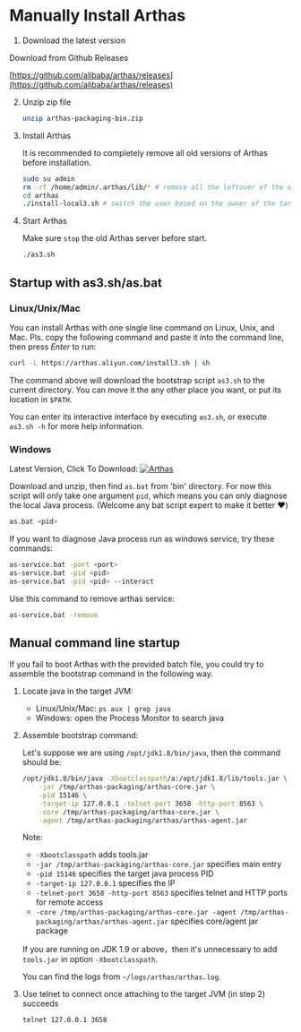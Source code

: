 # Manually Install Arthas

1. Download the latest version

Download from Github Releases

[https://github.com/alibaba/arthas/releases](https://github.com/alibaba/arthas/releases)

2. Unzip zip file

   ```bash
   unzip arthas-packaging-bin.zip
   ```

3. Install Arthas

   It is recommended to completely remove all old versions of Arthas before installation.

   ```bash
   sudo su admin
   rm -rf /home/admin/.arthas/lib/* # remove all the leftover of the old outdated Arthas
   cd arthas
   ./install-local3.sh # switch the user based on the owner of the target Java process.
   ```

4. Start Arthas

   Make sure `stop` the old Arthas server before start.

   ```bash
   ./as3.sh
   ```

## Startup with as3.sh/as.bat

### Linux/Unix/Mac

You can install Arthas with one single line command on Linux, Unix, and Mac. Pls. copy the following command and paste it into the command line, then press _Enter_ to run:

```bash
curl -L https://arthas.aliyun.com/install3.sh | sh
```

The command above will download the bootstrap script `as3.sh` to the current directory. You can move it the any other place you want, or put its location in `$PATH`.

You can enter its interactive interface by executing `as3.sh`, or execute `as3.sh -h` for more help information.

### Windows

Latest Version, Click To Download: [![](https://img.shields.io/maven-central/v/com.taobao.arthas/arthas-packaging.svg?style=flat-square "Arthas")](https://arthas.aliyun.com/download/latest_version)

Download and unzip, then find `as.bat` from 'bin' directory. For now this script will only take one argument `pid`, which means you can only diagnose the local Java process. (Welcome any bat script expert to make it better :heart:)

```bash
as.bat <pid>
```

If you want to diagnose Java process run as windows service, try these commands:

```bash
as-service.bat -port <port>
as-service.bat -pid <pid>
as-service.bat -pid <pid> --interact
```

Use this command to remove arthas service:

```bash
as-service.bat -remove
```

## Manual command line startup

If you fail to boot Arthas with the provided batch file, you could try to assemble the bootstrap command in the following way.

1. Locate java in the target JVM:

   - Linux/Unix/Mac: `ps aux | grep java`
   - Windows: open the Process Monitor to search java

2. Assemble bootstrap command:

   Let's suppose we are using `/opt/jdk1.8/bin/java`, then the command should be:

   ```bash
   /opt/jdk1.8/bin/java -Xbootclasspath/a:/opt/jdk1.8/lib/tools.jar \
       -jar /tmp/arthas-packaging/arthas-core.jar \
       -pid 15146 \
       -target-ip 127.0.0.1 -telnet-port 3658 -http-port 8563 \
       -core /tmp/arthas-packaging/arthas-core.jar \
       -agent /tmp/arthas-packaging/arthas/arthas-agent.jar
   ```

   Note:

   - `-Xbootclasspath` adds tools.jar
   - `-jar /tmp/arthas-packaging/arthas-core.jar` specifies main entry
   - `-pid 15146` specifies the target java process PID
   - `-target-ip 127.0.0.1` specifies the IP
   - `-telnet-port 3658 -http-port 8563` specifies telnet and HTTP ports for remote access
   - `-core /tmp/arthas-packaging/arthas-core.jar -agent /tmp/arthas-packaging/arthas/arthas-agent.jar` specifies core/agent jar package

   If you are running on JDK 1.9 or above，then it's unnecessary to add `tools.jar` in option `-Xbootclasspath`.

   You can find the logs from `~/logs/arthas/arthas.log`.

3. Use telnet to connect once attaching to the target JVM (in step 2) succeeds

   ```bash
   telnet 127.0.0.1 3658
   ```
